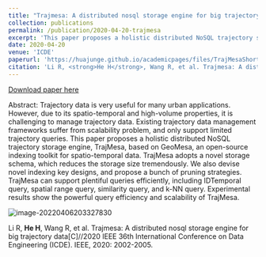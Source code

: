 ```yaml
---
title: "Trajmesa: A distributed nosql storage engine for big trajectory data"
collection: publications
permalink: /publication/2020-04-20-trajmesa
excerpt: 'This paper proposes a holistic distributed NoSQL trajectory storage engine, TrajMesa, based on GeoMesa, an open-source indexing toolkit for spatio-temporal data.'
date: 2020-04-20
venue: 'ICDE'
paperurl: 'https://huajunge.github.io/academicpages/files/TrajMesaShortICDE2020.pdf'
citation: 'Li R, <strong>He H</strong>, Wang R, et al. Trajmesa: A distributed nosql storage engine for big trajectory data[C]//2020 IEEE 36th International Conference on Data Engineering (ICDE). IEEE, 2020: 2002-2005.'
---
```

[Download paper here](https://huajunge.github.io/academicpages/files/TrajMesaShortICDE2020.pdf)

Abstract: Trajectory data is very useful for many urban applications. However, due to its spatio-temporal and high-volume properties, it is challenging to manage trajectory data. Existing trajectory data management frameworks suffer from scalability problem, and only support limited trajectory queries. This paper proposes a holistic distributed NoSQL trajectory storage engine, TrajMesa, based on GeoMesa, an open-source indexing toolkit for spatio-temporal data. TrajMesa adopts a novel storage schema, which reduces the storage size tremendously. We also devise novel indexing key designs, and propose a bunch of pruning strategies. TrajMesa can support plentiful queries efficiently, including IDTemporal query, spatial range query, similarity query, and k-NN query. Experimental results show the powerful query efficiency and scalability of TrajMesa.

![image-20220406203327830](https://huajunge.github.io/academicpages/images/trajmesa-icde.png)

Li R, **He H**, Wang R, et al. Trajmesa: A distributed nosql storage engine for big trajectory data[C]//2020 IEEE 36th International Conference on Data Engineering (ICDE). IEEE, 2020: 2002-2005.
